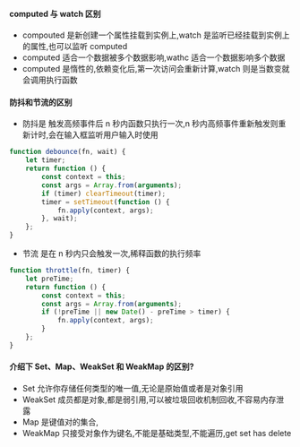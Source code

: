 #### computed 与 watch 区别

-   compouted 是新创建一个属性挂载到实例上,watch 是监听已经挂载到实例上的属性,也可以监听 computed
-   computed 适合一个数据被多个数据影响,wathc 适合一个数据影响多个数据
-   computed 是惰性的,依赖变化后,第一次访问会重新计算,watch 则是当数变就会调用执行函数

#### 防抖和节流的区别

-   防抖是 触发高频事件后 n 秒内函数只执行一次,n 秒内高频事件重新触发则重新计时,会在输入框监听用户输入时使用

```js
function debounce(fn, wait) {
	let timer;
	return function () {
		const context = this;
		const args = Array.from(arguments);
		if (timer) clearTimeout(timer);
		timer = setTimeout(function () {
			fn.apply(context, args);
		}, wait);
	};
}
```

-   节流 是在 n 秒内只会触发一次,稀释函数的执行频率

```js
function throttle(fn, timer) {
	let preTime;
	return function () {
		const context = this;
		const args = Array.from(arguments);
		if (!preTime || new Date() - preTime > timer) {
			fn.apply(context, args);
		}
	};
}
```

#### 介绍下 Set、Map、WeakSet 和 WeakMap 的区别?
- Set 允许你存储任何类型的唯一值,无论是原始值或者是对象引用
- WeakSet 成员都是对象,都是弱引用,可以被垃圾回收机制回收,不容易内存泄露
- Map 是键值对的集合,
- WeakMap 只接受对象作为键名,不能是基础类型,不能遍历,get set has delete